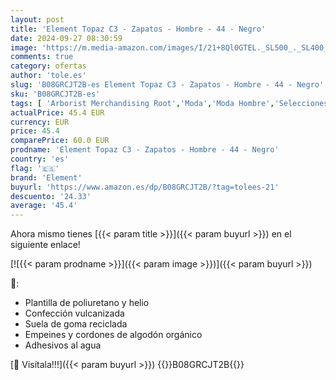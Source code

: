 ```yaml
---
layout: post
title: 'Element Topaz C3 - Zapatos - Hombre - 44 - Negro'
date: 2024-09-27 08:30:59
image: 'https://m.media-amazon.com/images/I/21+8Ql0GTEL._SL500_._SL400_.jpg'
comments: true
category: ofertas
author: 'tole.es'
slug: 'B08GRCJT2B-es Element Topaz C3 - Zapatos - Hombre - 44 - Negro'
sku: 'B08GRCJT2B-es'
tags: [ 'Arborist Merchandising Root','Moda','Moda Hombre','Selecciones de moda que son tendencia esta semana','Self Service','Special Features Stores','Zapatillas casual para hombre','Zapatillas deportivas y de moda para hombre','Zapatos para hombre','c8538d25-3af9-48d3-aeff-5f3ce5572a36_0','c8538d25-3af9-48d3-aeff-5f3ce5572a36_3301','element','zapatos','🇪🇸', ]
actualPrice: 45.4 EUR
currency: EUR
price: 45.4
comparePrice: 60.0 EUR
prodname: 'Element Topaz C3 - Zapatos - Hombre - 44 - Negro'
country: 'es'
flag: '🇪🇸'
brand: 'Element'
buyurl: 'https://www.amazon.es/dp/B08GRCJT2B/?tag=tolees-21'
descuento: '24.33'
average: '45.4'
---
```


Ahora mismo tienes [{{< param title >}}]({{< param buyurl >}}) en el siguiente enlace!

[![{{< param prodname >}}]({{< param image >}})]({{< param buyurl >}})

🔎:

- Plantilla de poliuretano y helio
- Confección vulcanizada
- Suela de goma reciclada
- Empeines y cordones de algodón orgánico
- Adhesivos al agua

[🛒 Visítala!!!]({{< param buyurl >}})
{{<world>}}B08GRCJT2B{{</world>}}
